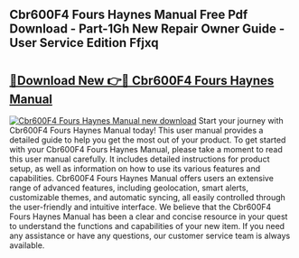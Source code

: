 ## Cbr600F4 Fours Haynes Manual Free Pdf Download - Part-1Gh New Repair Owner Guide - User Service Edition Ffjxq

# <h2><a href="http://bc57492.oget.top/?id=Cbr600F4+Fours+Haynes+Manual">🔗Download New 👉🔴 Cbr600F4 Fours Haynes Manual</a></h2>

[![Cbr600F4 Fours Haynes Manual new download](https://i.imgur.com/5g1atiW.png)](http://bc57492.oget.top/?id=Cbr600F4+Fours+Haynes+Manual)
Start your journey with Cbr600F4 Fours Haynes Manual today! This user manual provides a detailed guide to help you get the most out of your product. To get started with your Cbr600F4 Fours Haynes Manual, please take a moment to read this user manual carefully. It includes detailed instructions for product setup, as well as information on how to use its various features and capabilities. Cbr600F4 Fours Haynes Manual offers users an extensive range of advanced features, including geolocation, smart alerts, customizable themes, and automatic syncing, all easily controlled through the user-friendly and intuitive interface. We believe that the Cbr600F4 Fours Haynes Manual has been a clear and concise resource in your quest to understand the functions and capabilities of your new item. If you need any assistance or have any questions, our customer service team is always available.
